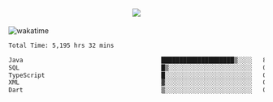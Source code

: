 <h1 align="center">
  <img src="https://readme-typing-svg.herokuapp.com/?font=Righteous&size=35&center=true&vCenter=true&width=500&height=70&duration=4000&lines=Hi!+%F0%9F%91%8B+I%27m+Ali%20Osman!;" />
</h1>


![wakatime](https://wakatime.com/share/@aliosmanoktar/3a8ffe71-6da4-4964-913b-2f09afbe53bf.svg?cache=none)
<!--START_SECTION:waka-->

```txt
Total Time: 5,195 hrs 32 mins

Java                                      ████████████████████▒░░░░   81.02 %
SQL                                       █▒░░░░░░░░░░░░░░░░░░░░░░░   05.53 %
TypeScript                                █░░░░░░░░░░░░░░░░░░░░░░░░   03.80 %
XML                                       ▓░░░░░░░░░░░░░░░░░░░░░░░░   02.19 %
Dart                                      ▒░░░░░░░░░░░░░░░░░░░░░░░░   01.34 %
```

<!--END_SECTION:waka-->


